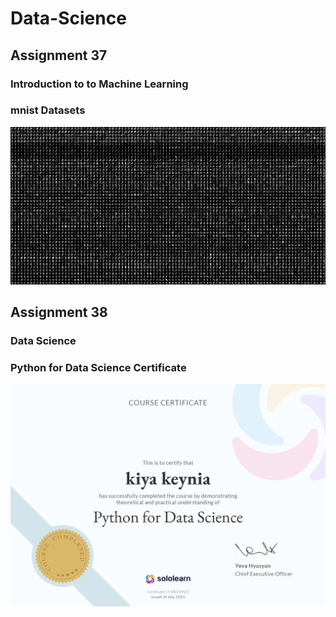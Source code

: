 # Data-Science

## Assignment 37
### Introduction to to Machine Learning

### mnist Datasets
![1](https://github.com/kiyakeynia8/Data-Science/blob/main/Assignment%2037/mnist.png)

## Assignment 38
### Data Science

### Python for Data Science Certificate
![2](https://github.com/kiyakeynia8/Data-Science/blob/main/Assignment%2038/Python%20for%20Data%20Science.png)
